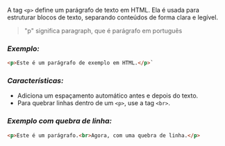 A tag `<p>` define um parágrafo de texto em HTML. Ela é usada para estruturar blocos de texto, separando conteúdos de forma clara e legível.

> "p" significa paragraph, que é parágrafo em português 
### *Exemplo:*

```HTML
<p>Este é um parágrafo de exemplo em HTML.</p>`
```

### *Características:*

- Adiciona um espaçamento automático antes e depois do texto.
- Para quebrar linhas dentro de um `<p>`, use a tag `<br>`.

### *Exemplo com quebra de linha:*

```HTML
<p>Este é um parágrafo.<br>Agora, com uma quebra de linha.</p>
```
